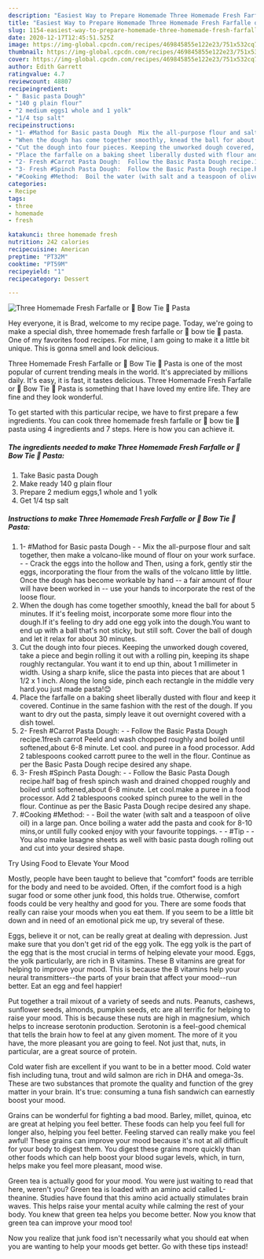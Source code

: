 ```yaml
---
description: "Easiest Way to Prepare Homemade Three Homemade Fresh Farfalle or 🎀 Bow Tie 🎀 Pasta"
title: "Easiest Way to Prepare Homemade Three Homemade Fresh Farfalle or 🎀 Bow Tie 🎀 Pasta"
slug: 1154-easiest-way-to-prepare-homemade-three-homemade-fresh-farfalle-or-bow-tie-pasta
date: 2020-12-17T12:45:51.525Z
image: https://img-global.cpcdn.com/recipes/469845855e122e23/751x532cq70/three-homemade-fresh-farfalle-or-🎀-bow-tie-🎀-pasta-recipe-main-photo.jpg
thumbnail: https://img-global.cpcdn.com/recipes/469845855e122e23/751x532cq70/three-homemade-fresh-farfalle-or-🎀-bow-tie-🎀-pasta-recipe-main-photo.jpg
cover: https://img-global.cpcdn.com/recipes/469845855e122e23/751x532cq70/three-homemade-fresh-farfalle-or-🎀-bow-tie-🎀-pasta-recipe-main-photo.jpg
author: Edith Garrett
ratingvalue: 4.7
reviewcount: 48807
recipeingredient:
- " Basic pasta Dough"
- "140 g plain flour"
- "2 medium eggs1 whole and 1 yolk"
- "1/4 tsp salt"
recipeinstructions:
- "1- #Mathod for Basic pasta Dough  Mix the all-purpose flour and salt together, then make a volcano-like mound of flour on your work surface.  Crack the eggs into the hollow and Then, using a fork, gently stir the eggs, incorporating the flour from the walls of the volcano little by little. Once the dough has become workable by hand -- a fair amount of flour will have been worked in -- use your hands to incorporate the rest of the loose flour."
- "When the dough has come together smoothly, knead the ball for about 5 minutes. If it&#39;s feeling moist, incorporate some more flour into the dough.If it&#39;s feeling to dry add one egg yolk into the dough.You want to end up with a ball that&#39;s not sticky, but still soft. Cover the ball of dough and let it relax for about 30 minutes."
- "Cut the dough into four pieces. Keeping the unworked dough covered, take a piece and begin rolling it out with a rolling pin, keeping its shape roughly rectangular. You want it to end up thin, about 1 millimeter in width. Using a sharp knife, slice the pasta into pieces that are about 1 1/2 x 1 inch. Along the long side, pinch each rectangle in the middle very hard.you just made pasta!😊"
- "Place the farfalle on a baking sheet liberally dusted with flour and keep it covered. Continue in the same fashion with the rest of the dough. If you want to dry out the pasta, simply leave it out overnight covered with a dish towel."
- "2- Fresh #Carrot Pasta Dough:  Follow the Basic Pasta Dough recipe.1fresh carrot Peeld and wash chopped roughly and boiled until softened,about 6-8 minute. Let cool. and puree in a food processor. Add 2 tablespoons cooked carrott puree to the well in the flour. Continue as per the Basic Pasta Dough recipe desired any shape."
- "3- Fresh #Spinch Pasta Dough:  Follow the Basic Pasta Dough recipe.half bag of fresh spinch wash and drained chopped roughly and boiled until softened,about 6-8 minute. Let cool.make a puree in a food processor. Add 2 tablespoons cooked spinch puree to the well in the flour. Continue as per the Basic Pasta Dough recipe desired any shape."
- "#Cooking #Method:  Boil the water (with salt and a teaspoon of olive oil) in a large pan. Once boiling a water add the pasta and cook for 8-10 mins,or untill fully cooked enjoy with your favourite toppings.  #Tip  You also make lasagne sheets as well with basic pasta dough rolling out and cut into your desired shape."
categories:
- Recipe
tags:
- three
- homemade
- fresh

katakunci: three homemade fresh 
nutrition: 242 calories
recipecuisine: American
preptime: "PT32M"
cooktime: "PT59M"
recipeyield: "1"
recipecategory: Dessert

---
```



![Three Homemade Fresh Farfalle or 🎀 Bow Tie 🎀 Pasta](https://img-global.cpcdn.com/recipes/469845855e122e23/751x532cq70/three-homemade-fresh-farfalle-or-🎀-bow-tie-🎀-pasta-recipe-main-photo.jpg)

Hey everyone, it is Brad, welcome to my recipe page. Today, we're going to make a special dish, three homemade fresh farfalle or 🎀 bow tie 🎀 pasta. One of my favorites food recipes. For mine, I am going to make it a little bit unique. This is gonna smell and look delicious.

Three Homemade Fresh Farfalle or 🎀 Bow Tie 🎀 Pasta is one of the most popular of current trending meals in the world. It's appreciated by millions daily. It's easy, it is fast, it tastes delicious. Three Homemade Fresh Farfalle or 🎀 Bow Tie 🎀 Pasta is something that I have loved my entire life. They are fine and they look wonderful.




To get started with this particular recipe, we have to first prepare a few ingredients. You can cook three homemade fresh farfalle or 🎀 bow tie 🎀 pasta using 4 ingredients and 7 steps. Here is how you can achieve it.

<!--inarticleads1-->

##### The ingredients needed to make Three Homemade Fresh Farfalle or 🎀 Bow Tie 🎀 Pasta:

1. Take  Basic pasta Dough
1. Make ready 140 g plain flour
1. Prepare 2 medium eggs,1 whole and 1 yolk
1. Get 1/4 tsp salt




<!--inarticleads2-->

##### Instructions to make Three Homemade Fresh Farfalle or 🎀 Bow Tie 🎀 Pasta:

1. 1- #Mathod for Basic pasta Dough -  - Mix the all-purpose flour and salt together, then make a volcano-like mound of flour on your work surface. -  - Crack the eggs into the hollow and Then, using a fork, gently stir the eggs, incorporating the flour from the walls of the volcano little by little. Once the dough has become workable by hand -- a fair amount of flour will have been worked in -- use your hands to incorporate the rest of the loose flour.
1. When the dough has come together smoothly, knead the ball for about 5 minutes. If it&#39;s feeling moist, incorporate some more flour into the dough.If it&#39;s feeling to dry add one egg yolk into the dough.You want to end up with a ball that&#39;s not sticky, but still soft. Cover the ball of dough and let it relax for about 30 minutes.
1. Cut the dough into four pieces. Keeping the unworked dough covered, take a piece and begin rolling it out with a rolling pin, keeping its shape roughly rectangular. You want it to end up thin, about 1 millimeter in width. Using a sharp knife, slice the pasta into pieces that are about 1 1/2 x 1 inch. Along the long side, pinch each rectangle in the middle very hard.you just made pasta!😊
1. Place the farfalle on a baking sheet liberally dusted with flour and keep it covered. Continue in the same fashion with the rest of the dough. If you want to dry out the pasta, simply leave it out overnight covered with a dish towel.
1. 2- Fresh #Carrot Pasta Dough: -  - Follow the Basic Pasta Dough recipe.1fresh carrot Peeld and wash chopped roughly and boiled until softened,about 6-8 minute. Let cool. and puree in a food processor. Add 2 tablespoons cooked carrott puree to the well in the flour. Continue as per the Basic Pasta Dough recipe desired any shape.
1. 3- Fresh #Spinch Pasta Dough: -  - Follow the Basic Pasta Dough recipe.half bag of fresh spinch wash and drained chopped roughly and boiled until softened,about 6-8 minute. Let cool.make a puree in a food processor. Add 2 tablespoons cooked spinch puree to the well in the flour. Continue as per the Basic Pasta Dough recipe desired any shape.
1. #Cooking #Method: -  - Boil the water (with salt and a teaspoon of olive oil) in a large pan. Once boiling a water add the pasta and cook for 8-10 mins,or untill fully cooked enjoy with your favourite toppings. -  - #Tip -  - You also make lasagne sheets as well with basic pasta dough rolling out and cut into your desired shape.




Try Using Food to Elevate Your Mood


Mostly, people have been taught to believe that "comfort" foods are terrible for the body and need to be avoided. Often, if the comfort food is a high sugar food or some other junk food, this holds true. Otherwise, comfort foods could be very healthy and good for you. There are some foods that really can raise your moods when you eat them. If you seem to be a little bit down and in need of an emotional pick me up, try several of these.

Eggs, believe it or not, can be really great at dealing with depression. Just make sure that you don't get rid of the egg yolk. The egg yolk is the part of the egg that is the most crucial in terms of helping elevate your mood. Eggs, the yolk particularly, are rich in B vitamins. These B vitamins are great for helping to improve your mood. This is because the B vitamins help your neural transmitters--the parts of your brain that affect your mood--run better. Eat an egg and feel happier!

Put together a trail mixout of a variety of seeds and nuts. Peanuts, cashews, sunflower seeds, almonds, pumpkin seeds, etc are all terrific for helping to raise your mood. This is because these nuts are high in magnesium, which helps to increase serotonin production. Serotonin is a feel-good chemical that tells the brain how to feel at any given moment. The more of it you have, the more pleasant you are going to feel. Not just that, nuts, in particular, are a great source of protein.

Cold water fish are excellent if you want to be in a better mood. Cold water fish including tuna, trout and wild salmon are rich in DHA and omega-3s. These are two substances that promote the quality and function of the grey matter in your brain. It's true: consuming a tuna fish sandwich can earnestly boost your mood. 

Grains can be wonderful for fighting a bad mood. Barley, millet, quinoa, etc are great at helping you feel better. These foods can help you feel full for longer also, helping you feel better. Feeling starved can really make you feel awful! These grains can improve your mood because it's not at all difficult for your body to digest them. You digest these grains more quickly than other foods which can help boost your blood sugar levels, which, in turn, helps make you feel more pleasant, mood wise.

Green tea is actually good for your mood. You were just waiting to read that here, weren't you? Green tea is loaded with an amino acid called L-theanine. Studies have found that this amino acid actually stimulates brain waves. This helps raise your mental acuity while calming the rest of your body. You knew that green tea helps you become better. Now you know that green tea can improve your mood too!

Now you realize that junk food isn't necessarily what you should eat when you are wanting to help your moods get better. Go  with  these tips  instead!

